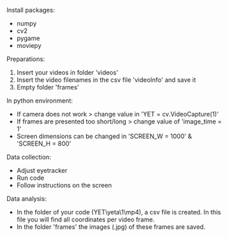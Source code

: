 Install packages:
- numpy
- cv2
- pygame
- moviepy

Preparations:
1. Insert your videos in folder 'videos'
2. Insert the video filenames in the csv file 'videoInfo' and save it
3. Empty folder 'frames'

In python environment:
- If camera does not work > change value in 'YET = cv.VideoCapture(1)'
- If frames are presented too short/long > change value of 'image_time = 1'
- Screen dimensions can be changed in 'SCREEN_W = 1000' & 'SCREEN_H = 800'

Data collection:
- Adjust eyetracker
- Run code
- Follow instructions on the screen

Data analysis:
- In the folder of your code (YET\yeta\1\mp4), a csv file is created. In this file you will find all coordinates per video frame.
- In the folder 'frames' the images (.jpg) of these frames are saved.